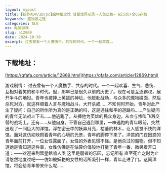 ```yaml
---
layout: mypost
title: [拔作ADV/2D/pc]魔物娘之馆 彗星馆异形录～人鱼之篇~ ai汉化+全CG存档
keywords: 魔物娘之馆
categories: SLG
os: 电脑游戏
slug: a12869
date: 2024-10-30
excerpt: 过去曾有一个人魔携手、共存的时代。一个一起欢喜、。
---
```


## 下载地址：

[https://qfafa.com/article/12869.html](https://qfafa.com/article/12869.html)

游戏剧情：
过去曾有一个人魔携手、共存的时代。一个一起欢喜、生气、悲伤、互相对着笑的和平时代。但，那早已是很久以前的历史了。现在可是互逐霸权，展开争斗的地狱。青年也被捧上英雄的神坛，他赶赴战场，与众多的魔物碰面，然后杀死对方。就这样顺着人言与魔物战斗，大开杀戒……不知何时开始，青年对此产生了疑问：自己的所作所为真的是正确的吗，这是通往和平的道路吗……产生疑问的青年无法战斗下去……他逃跑了。从捧他为英雄的民众身边。从血与惨叫飞溅交替的战场上。还有……从他自身。不管自己逃到哪里，一味逃跑的青年眼前，突然出现了一间巨大的洋馆。浮在密云中的妖异月亮，枯萎的林木，让人感觉不快的洋馆。面对这仿如映照着青年的心境的光景，青年的脚停下来了。洋馆的门在困惑的青年面前打开，一位女性露面了。女性的外表见惯不怪。是他杀过的魔物。但不知道她是否知道这件事，女性仿佛是在估算价值般地打量了青年一番，微笑着开口道：——欢迎来到彗星館唷人类 这里是弱者的乐园，忘记所有 直至死亡之时为止 请悠然地度过吧——仿如被妖艳的女性的话所吸引一样，青年走进了门。这间洋馆，将会给青年带来什么呢……